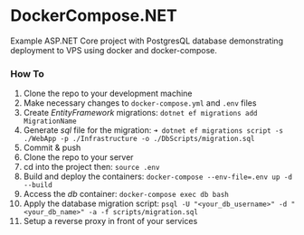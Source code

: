 # DockerCompose.NET
Example ASP.NET Core project with PostgresQL database demonstrating deployment to VPS using docker and docker-compose.

### How To

1. Clone the repo to your development machine
2. Make necessary changes to `docker-compose.yml` and `.env` files
3. Create *EntityFramework* migrations: `dotnet ef migrations add MigrationName`
4. Generate *sql* file for the migration: `➜ dotnet ef migrations script -s ./WebApp -p ./Infrastructure -o ./DbScripts/migration.sql`
5. Commit & push
6. Clone the repo to your server
7. cd into the project then: `source .env`
8. Build and deploy the containers: `docker-compose --env-file=.env up -d --build`
9. Access the *db* container: `docker-compose exec db bash`
10. Apply the database migration script: `psql -U "<your_db_username>" -d "<your_db_name>" -a -f scripts/migration.sql`
11. Setup a reverse proxy in front of your services